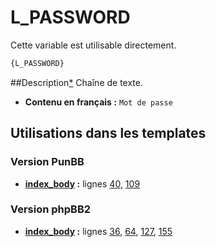 # L_PASSWORD


Cette variable est utilisable directement.

```html
{L_PASSWORD}
```

##Description[*](https://fa-tvars.appspot.com/var/L_PASSWORD)
Chaîne de texte.

* __Contenu en français :__ `Mot de passe`

## Utilisations dans les templates

### Version PunBB
* __[index_body](../tpl/var/punbb/index_body.md#readme) :__ lignes [40](../tpl/src/punbb/index_body.tpl#L40), [109](../tpl/src/punbb/index_body.tpl#L109)

### Version phpBB2
* __[index_body](../tpl/var/subsilver/index_body.md#readme) :__ lignes [36](../tpl/src/subsilver/index_body.tpl#L36), [64](../tpl/src/subsilver/index_body.tpl#L64), [127](../tpl/src/subsilver/index_body.tpl#L127), [155](../tpl/src/subsilver/index_body.tpl#L155)